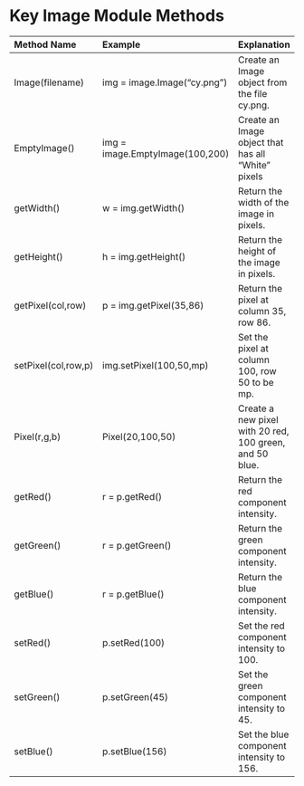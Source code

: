 # Key Image Module Methods

| Method Name | Example | Explanation |
| :-- | :-- | :-- |
| Image(filename) | img = image.Image(“cy.png”) | Create an Image object from the file cy.png. |
| EmptyImage() | img = image.EmptyImage(100,200) | Create an Image object that has all “White” pixels |
| getWidth() | w = img.getWidth() | Return the width of the image in pixels. |
| getHeight() | h = img.getHeight() | Return the height of the image in pixels. |
| getPixel(col,row) | p = img.getPixel(35,86) | Return the pixel at column 35, row 86. |
| setPixel(col,row,p) | img.setPixel(100,50,mp) | Set the pixel at column 100, row 50 to be mp. |
| Pixel(r,g,b) | Pixel(20,100,50) | Create a new pixel with 20 red, 100 green, and 50 blue. |
| getRed() | r = p.getRed() | Return the red component intensity. |
| getGreen() | r = p.getGreen() | Return the green component intensity. |
| getBlue() | r = p.getBlue() | Return the blue component intensity. |
| setRed() | p.setRed(100) | Set the red component intensity to 100. |
| setGreen() | p.setGreen(45) | Set the green component intensity to 45. |
| setBlue() | p.setBlue(156) | Set the blue component intensity to 156. |
